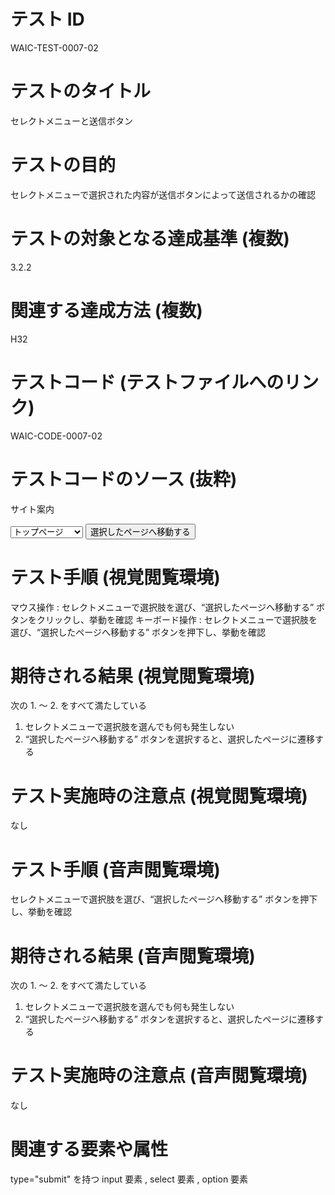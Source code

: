 

# テスト ID
WAIC-TEST-0007-02

# テストのタイトル
セレクトメニューと送信ボタン

# テストの目的
セレクトメニューで選択された内容が送信ボタンによって送信されるかの確認

# テストの対象となる達成基準 (複数)
3.2.2

# 関連する達成方法 (複数)
H32

# テストコード (テストファイルへのリンク)
WAIC-CODE-0007-02

# テストコードのソース (抜粋)
<div>
<form method="post" name="time" action="http://jisx8341test.urabanezu.com/h32-2.cgi">
<p>サイト案内</p>
<div>
<select name="sel">
<option value="H32-2-ref1.html">トップページ</option>
<option value="H32-2-ref2.html">ブログ</option>
<option value="H32-2-ref3.html">チュートリアル</option>
<option value="H32-2-ref4.html">検索</option>
</select>
<input type="submit" value="選択したページへ移動する">
</div>
</form>
</div>

# テスト手順 (視覚閲覧環境)
マウス操作 : セレクトメニューで選択肢を選び、“選択したページへ移動する” ボタンをクリックし、挙動を確認
キーボード操作 : セレクトメニューで選択肢を選び、“選択したページへ移動する” ボタンを押下し、挙動を確認

# 期待される結果 (視覚閲覧環境)
次の 1. 〜 2. をすべて満たしている
1. セレクトメニューで選択肢を選んでも何も発生しない
2. “選択したページへ移動する” ボタンを選択すると、選択したページに遷移する

# テスト実施時の注意点 (視覚閲覧環境)
なし

# テスト手順 (音声閲覧環境)
セレクトメニューで選択肢を選び、“選択したページへ移動する” ボタンを押下し、挙動を確認

# 期待される結果 (音声閲覧環境)
次の 1. 〜 2. をすべて満たしている
1. セレクトメニューで選択肢を選んでも何も発生しない
2. “選択したページへ移動する” ボタンを選択すると、選択したページに遷移する

# テスト実施時の注意点 (音声閲覧環境)
なし

# 関連する要素や属性
type="submit" を持つ input 要素 , select 要素 , option 要素


